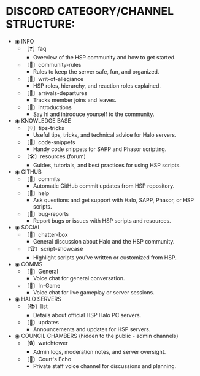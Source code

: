 # DISCORD CATEGORY/CHANNEL STRUCTURE:

* ◉ INFO
    * 〔❓〕faq
        * Overview of the HSP community and how to get started.
    * 〔📕〕community-rules
        * Rules to keep the server safe, fun, and organized.
    * 〔📜〕writ-of-allegiance
        * HSP roles, hierarchy, and reaction roles explained.
    * 〔🚪〕arrivals-departures
        * Tracks member joins and leaves.
    * 〔👋〕introductions
        * Say hi and introduce yourself to the community.
* ◉ KNOWLEDGE BASE
    * 〔💡〕tips-tricks
        * Useful tips, tricks, and technical advice for Halo servers.
    * 〔👾〕code-snippets
        * Handy code snippets for SAPP and Phasor scripting.
    * 〔🛠️〕resources (forum)
        * Guides, tutorials, and best practices for using HSP scripts.
* ◉ GITHUB
    * 〔🔔〕commits
        * Automatic GitHub commit updates from HSP repository.
    * 〔🙋〕help
        * Ask questions and get support with Halo, SAPP, Phasor, or HSP scripts.
    * 〔🐛〕bug-reports
        * Report bugs or issues with HSP scripts and resources.
* ◉ SOCIAL
    * 〔💬〕chatter-box
        * General discussion about Halo and the HSP community.
    * 〔🏆〕script-showcase
        * Highlight scripts you've written or customized from HSP.
* ◉ COMMS
    * 〔🎤〕General
        * Voice chat for general conversation.
    * 〔🎤〕In-Game
        * Voice chat for live gameplay or server sessions.
* ◉ HALO SERVERS
    * 〔📚〕list
        * Details about official HSP Halo PC servers.
    * 〔🔔〕updates
        * Announcements and updates for HSP servers.
* ◉ COUNCIL CHAMBERS (hidden to the public - admin channels)
    * 〔🔒〕watchtower
        * Admin logs, moderation notes, and server oversight.
    * 〔🎤〕Court's Echo
        * Private staff voice channel for discussions and planning.